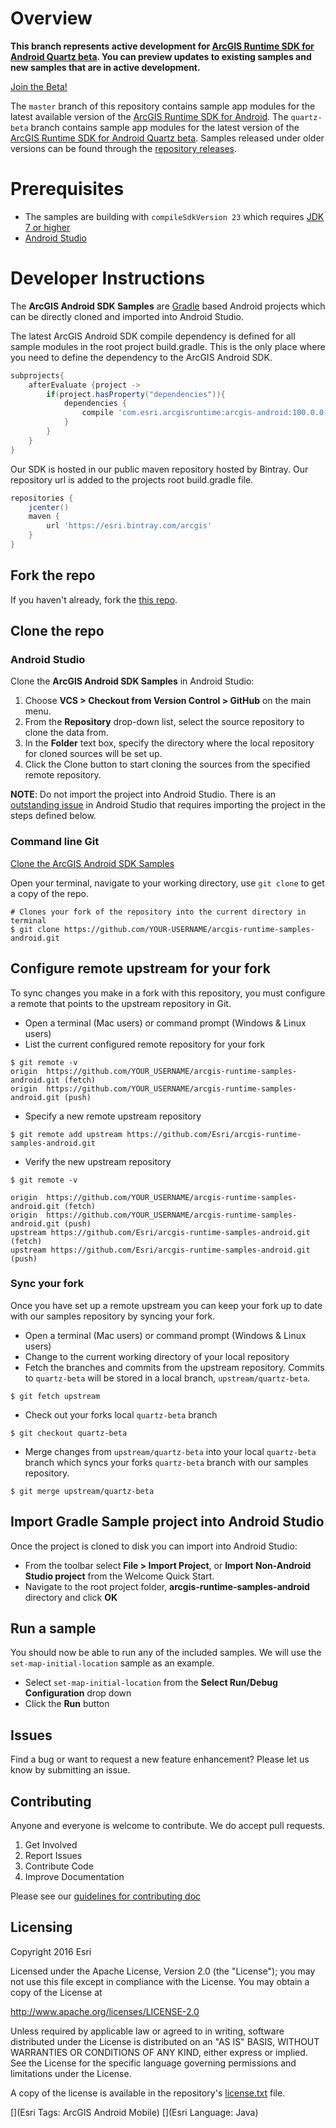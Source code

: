 # Overview
**This branch represents active development for [ArcGIS Runtime SDK for Android Quartz beta](https://developers.arcgis.com/android/beta/).  You can preview updates to existing samples and new samples that are in active development.** 

[Join the Beta!](http://bit.ly/RuntimeAndroidQuartz)

The ```master``` branch of this repository contains sample app modules for the latest available version of the [ArcGIS Runtime SDK for Android](https://developers.arcgis.com/android/).  The ```quartz-beta``` branch contains sample app modules for the latest version of the [ArcGIS Runtime SDK for Android Quartz beta](https://developers.arcgis.com/android/beta/). Samples released under older versions can be found through the [repository releases](https://github.com/Esri/arcgis-runtime-samples-android/releases).

# Prerequisites
* The samples are building with ```compileSdkVersion 23``` which requires [JDK 7 or higher](http://www.oracle.com/technetwork/java/javase/downloads/index.html)
* [Android Studio](http://developer.android.com/sdk/index.html)

# Developer Instructions
The **ArcGIS Android SDK Samples** are [Gradle](https://www.gradle.org) based Android projects which can be directly cloned and imported into Android Studio.

The latest ArcGIS Android SDK compile dependency is defined for all sample modules in the root project build.gradle.  This is the only place where you need to define the dependency to the ArcGIS Android SDK.

```groovy
subprojects{
    afterEvaluate {project ->
        if(project.hasProperty("dependencies")){
            dependencies {
                compile 'com.esri.arcgisruntime:arcgis-android:100.0.0-beta-3'
            }
        }
    }
}
```

Our SDK is hosted in our public maven repository hosted by Bintray.  Our repository url is added to the projects root build.gradle file.

```groovy
repositories {
    jcenter()
    maven {
        url 'https://esri.bintray.com/arcgis'
    }
}
```

## Fork the repo
If you haven't already, fork the [this repo](https://github.com/Esri/arcgis-android-sdk-gradle-samples/fork).

## Clone the repo

### Android Studio
Clone the **ArcGIS Android SDK Samples** in Android Studio:

1. Choose **VCS > Checkout from Version Control > GitHub** on the main menu.
2. From the **Repository** drop-down list, select the source repository to clone the data from.
3. In the **Folder** text box, specify the directory where the local repository for cloned sources will be set up.
4. Click the Clone button to start cloning the sources from the specified remote repository.

**NOTE**: Do not import the project into Android Studio.  There is an [outstanding issue](https://groups.google.com/forum/#!topic/adt-dev/o8h3Jg9ICGo) in Android Studio that requires importing the project in the steps defined below.

### Command line Git
[Clone the ArcGIS Android SDK Samples](https://help.github.com/articles/fork-a-repo#step-2-clone-your-fork)

Open your terminal, navigate to your working directory, use ```git clone``` to get a copy of the repo.

```
# Clones your fork of the repository into the current directory in terminal
$ git clone https://github.com/YOUR-USERNAME/arcgis-runtime-samples-android.git
```

## Configure remote upstream for your fork
To sync changes you make in a fork with this repository, you must configure a remote that points to the upstream repository in Git.

- Open a terminal (Mac users) or command prompt (Windows & Linux users)
- List the current configured remote repository for your fork

```
$ git remote -v
origin	https://github.com/YOUR_USERNAME/arcgis-runtime-samples-android.git (fetch)
origin	https://github.com/YOUR_USERNAME/arcgis-runtime-samples-android.git (push)
```

- Specify a new remote upstream repository

```
$ git remote add upstream https://github.com/Esri/arcgis-runtime-samples-android.git
```

- Verify the new upstream repository

```
$ git remote -v

origin	https://github.com/YOUR_USERNAME/arcgis-runtime-samples-android.git (fetch)
origin	https://github.com/YOUR_USERNAME/arcgis-runtime-samples-android.git (push)
upstream https://github.com/Esri/arcgis-runtime-samples-android.git (fetch)
upstream https://github.com/Esri/arcgis-runtime-samples-android.git (push)
```

### Sync your fork
Once you have set up a remote upstream you can keep your fork up to date with our samples repository by syncing your fork.

- Open a terminal (Mac users) or command prompt (Windows & Linux users)
- Change to the current working directory of your local repository
- Fetch the branches and commits from the upstream repository.  Commits to ```quartz-beta``` will be stored in a local branch, ```upstream/quartz-beta```.

```
$ git fetch upstream
```

- Check out your forks local ```quartz-beta``` branch

```
$ git checkout quartz-beta
```

- Merge changes from ```upstream/quartz-beta``` into  your local ```quartz-beta``` branch which syncs your forks ```quartz-beta``` branch with our samples repository.

```
$ git merge upstream/quartz-beta
```

## Import Gradle Sample project into Android Studio
Once the project is cloned to disk you can import into Android Studio:

* From the toolbar select **File > Import Project**, or **Import Non-Android Studio project** from the Welcome Quick Start.
* Navigate to the root project folder, **arcgis-runtime-samples-android** directory and click **OK**

## Run a sample
You should now be able to run any of the included samples.  We will use the ```set-map-initial-location``` sample as an example.

* Select ```set-map-initial-location``` from the **Select Run/Debug Configuration** drop down
* Click the **Run** button

## Issues
Find a bug or want to request a new feature enhancement?  Please let us know by submitting an issue.

## Contributing
Anyone and everyone is welcome to contribute. We do accept pull requests.

1. Get Involved
2. Report Issues
3. Contribute Code
4. Improve Documentation

Please see our [guidelines for contributing doc](https://github.com/Esri/contributing/blob/master/README.md)

## Licensing
Copyright 2016 Esri

Licensed under the Apache License, Version 2.0 (the "License"); you may not use this file except in compliance with the License. You may obtain a copy of the License at

http://www.apache.org/licenses/LICENSE-2.0

Unless required by applicable law or agreed to in writing, software distributed under the License is distributed on an "AS IS" BASIS, WITHOUT WARRANTIES OR CONDITIONS OF ANY KIND, either express or implied. See the License for the specific language governing permissions and limitations under the License.

A copy of the license is available in the repository's [license.txt](https://github.com/Esri/arcgis-android-sdk-gradle-samples/blob/master/LICENSE) file.

[](Esri Tags: ArcGIS Android Mobile)
[](Esri Language: Java)​
